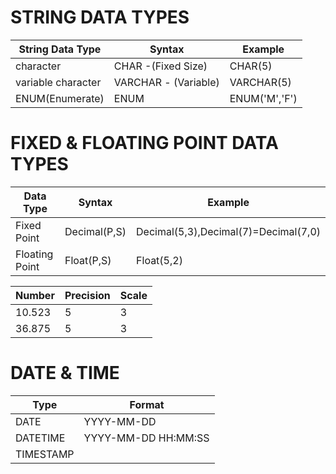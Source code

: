 
# STRING DATA TYPES #

|String Data Type | Syntax | Example|
|-----------------|--------|--------|
|character| CHAR -(Fixed Size)| CHAR(5)|
|variable character| VARCHAR - (Variable)| VARCHAR(5)|
|ENUM(Enumerate)| ENUM | ENUM('M','F')|

# FIXED & FLOATING POINT DATA TYPES #

| Data Type| Syntax | Example |
|----------|--------|---------|
|Fixed Point| Decimal(P,S) |Decimal(5,3),Decimal(7)=Decimal(7,0)|
|Floating Point| Float(P,S) |Float(5,2)|

|Number|Precision|Scale|
|------|---------|-----|
|10.523| 5 | 3|
|36.875| 5 | 3|

# DATE & TIME #
| Type | Format |
|------|--------|
| DATE | YYYY-MM-DD |
| DATETIME | YYYY-MM-DD HH:MM:SS |
| TIMESTAMP | |

